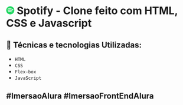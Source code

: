# <img src="./assets/icons/favicon.png" height =22 /> Spotify - Clone feito com HTML, CSS e Javascript

## 🧰 Técnicas e tecnologias Utilizadas:
* `HTML`
* `CSS`
* `Flex-box`
* `JavaScript`

<h2> #ImersaoAlura #ImersaoFrontEndAlura </h2>


